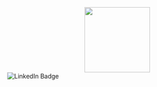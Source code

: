 <div id="header" align="center">
  <img src="https://media.giphy.com/media/EcqCKYnrHiAgwpGqme/giphy.gif" width="150"/>
</div>

<div id="badges" align="center>
  <a href="https://www.linkedin.com/in/ana-lydia-moreira-6a79571a6/">
    <img src="https://img.shields.io/badge/LinkedIn-blue?style=for-the-badge&logo=linkedin&logoColor=white" alt="LinkedIn Badge"/>
  </a>
</div>
